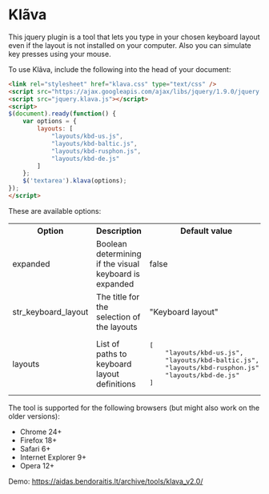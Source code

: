 Klãva
=====

This jquery plugin is a tool that lets you type in your chosen keyboard layout even if the layout is not installed on your computer. Also you can simulate key presses using your mouse.

To use Klãva, include the following into the head of your document:
```html
<link rel="stylesheet" href="klava.css" type="text/css" />
<script src="https://ajax.googleapis.com/ajax/libs/jquery/1.9.0/jquery.min.js"></script>
<script src="jquery.klava.js"></script>
<script>
$(document).ready(function() {
    var options = {
        layouts: [
            "layouts/kbd-us.js",
            "layouts/kbd-baltic.js",
            "layouts/kbd-rusphon.js",
            "layouts/kbd-de.js"
        ]
    };
    $('textarea').klava(options);
});
</script>
```

These are available options:

<table>
    <tr>
        <th>Option</th>
        <th>Description</th>
        <th>Default value</th>
    </tr>
    <tr>
        <td>expanded</td>
        <td>Boolean determining if the visual keyboard is expanded</td>
        <td>false</td>
    </tr>
    <tr>
        <td>str_keyboard_layout</td>
        <td>The title for the selection of the layouts</td>
        <td>"Keyboard layout"</td>
    </tr>
    <tr>
        <td>layouts</td>
        <td>List of paths to keyboard layout definitions</td>
        <td><pre>[
    "layouts/kbd-us.js",
    "layouts/kbd-baltic.js",
    "layouts/kbd-rusphon.js",
    "layouts/kbd-de.js"
]</pre></td>
    </tr>
</table>


The tool is supported for the following browsers (but might also work on the older versions):
  * Chrome 24+
  * Firefox 18+
  * Safari 6+
  * Internet Explorer 9+
  * Opera 12+

Demo: https://aidas.bendoraitis.lt/archive/tools/klava_v2.0/
